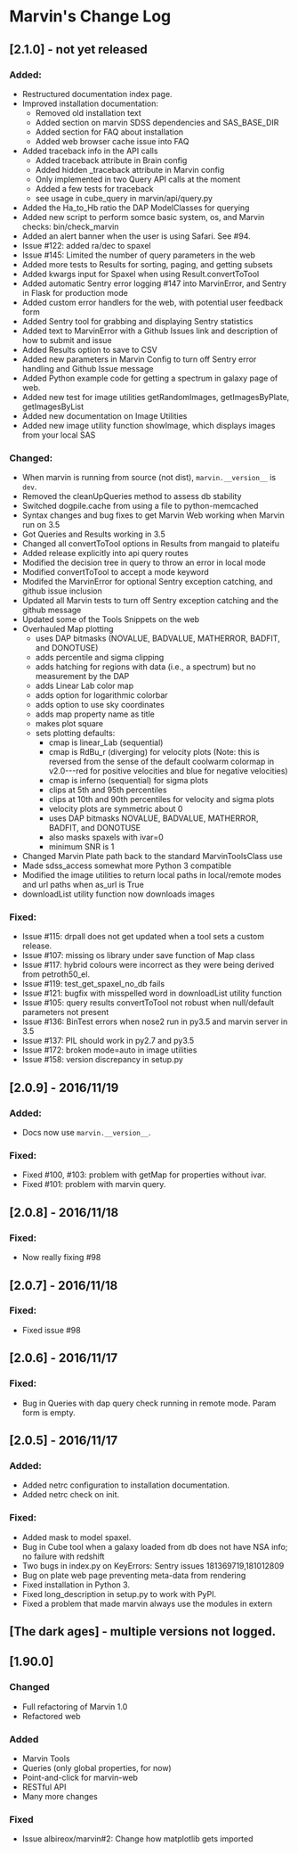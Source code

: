 # Marvin's Change Log

## [2.1.0] - not yet released
### Added:
- Restructured documentation index page.
- Improved installation documentation:
    - Removed old installation text
    - Added section on marvin SDSS dependencies and SAS_BASE_DIR
    - Added section for FAQ about installation
    - Added web browser cache issue into FAQ
- Added traceback info in the API calls
    - Added traceback attribute in Brain config
    - Added hidden _traceback attribute in Marvin config
    - Only implemented in two Query API calls at the moment
    - Added a few tests for traceback
    - see usage in cube_query in marvin/api/query.py
- Added the Ha_to_Hb ratio the DAP ModelClasses for querying
- Added new script to perform somce basic system, os, and Marvin checks: bin/check_marvin
- Added an alert banner when the user is using Safari. See #94.
- Issue #122: added ra/dec to spaxel
- Issue #145: Limited the number of query parameters in the web
- Added more tests to Results for sorting, paging, and getting subsets
- Added kwargs input for Spaxel when using Result.convertToTool
- Added automatic Sentry error logging #147 into MarvinError, and Sentry in Flask for production mode
- Added custom error handlers for the web, with potential user feedback form
- Added Sentry tool for grabbing and displaying Sentry statistics
- Added text to MarvinError with a Github Issues link and description of how to submit and issue
- Added Results option to save to CSV
- Added new parameters in Marvin Config to turn off Sentry error handling and Github Issue message
- Added Python example code for getting a spectrum in galaxy page of web.
- Added new test for image utilities getRandomImages, getImagesByPlate, getImagesByList
- Added new documentation on Image Utilities
- Added new image utility function showImage, which displays images from your local SAS

### Changed:
- When marvin is running from source (not dist), `marvin.__version__` is `dev`.
- Removed the cleanUpQueries method to assess db stability
- Switched dogpile.cache from using a file to python-memcached
- Syntax changes and bug fixes to get Marvin Web working when Marvin run on 3.5
- Got Queries and Results working in 3.5
- Changed all convertToTool options in Results from mangaid to plateifu
- Added release explicitly into api query routes
- Modified the decision tree in query to throw an error in local mode
- Modified convertToTool to accept a mode keyword
- Modifed the MarvinError for optional Sentry exception catching, and github issue inclusion
- Updated all Marvin tests to turn off Sentry exception catching and the github message
- Updated some of the Tools Snippets on the web
- Overhauled Map plotting
    - uses DAP bitmasks (NOVALUE, BADVALUE, MATHERROR, BADFIT, and DONOTUSE)
    - adds percentile and sigma clipping
    - adds hatching for regions with data (i.e., a spectrum) but no measurement by the DAP
    - adds Linear Lab color map
    - adds option for logarithmic colorbar
    - adds option to use sky coordinates
    - adds map property name as title
    - makes plot square
    - sets plotting defaults:
        - cmap is linear_Lab (sequential)
        - cmap is RdBu_r (diverging) for velocity plots (Note: this is reversed from the sense of the default coolwarm    colormap in v2.0---red for positive velocities and blue for negative velocities)
        - cmap is inferno (sequential) for sigma plots
        - clips at 5th and 95th percentiles
        - clips at 10th and 90th percentiles for velocity and sigma plots
        - velocity plots are symmetric about 0
        - uses DAP bitmasks NOVALUE, BADVALUE, MATHERROR, BADFIT, and DONOTUSE
        - also masks spaxels with ivar=0
        - minimum SNR is 1
- Changed Marvin Plate path back to the standard MarvinToolsClass use
- Made sdss_access somewhat more Python 3 compatible
- Modified the image utilities to return local paths in local/remote modes and url paths when as_url is True
- downloadList utility function now downloads images

### Fixed:
- Issue #115: drpall does not get updated when a tool sets a custom release.
- Issue #107: missing os library under save function of Map class
- Issue #117: hybrid colours were incorrect as they were being derived from petroth50_el.
- Issue #119: test_get_spaxel_no_db fails
- Issue #121: bugfix with misspelled word in downloadList utility function
- Issue #105: query results convertToTool not robust when null/default parameters not present
- Issue #136: BinTest errors when nose2 run in py3.5 and marvin server in 3.5
- Issue #137: PIL should work in py2.7 and py3.5
- Issue #172: broken mode=auto in image utilities
- Issue #158: version discrepancy in setup.py

## [2.0.9] - 2016/11/19
### Added:
- Docs now use `marvin.__version__`.

### Fixed:
- Fixed #100, #103: problem with getMap for properties without ivar.
- Fixed #101: problem with marvin query.


## [2.0.8] - 2016/11/18
### Fixed:
- Now really fixing #98


## [2.0.7] - 2016/11/18
### Fixed:
- Fixed issue #98


## [2.0.6] - 2016/11/17
### Fixed:
- Bug in Queries with dap query check running in remote mode.  Param form is empty.


## [2.0.5] - 2016/11/17
### Added:
- Added netrc configuration to installation documentation.
- Added netrc check on init.

### Fixed:
- Added mask to model spaxel.
- Bug in Cube tool when a galaxy loaded from db does not have NSA info; no failure with redshift
- Two bugs in index.py on KeyErrors: Sentry issues 181369719,181012809
- Bug on plate web page preventing meta-data from rendering
- Fixed installation in Python 3.
- Fixed long_description in setup.py to work with PyPI.
- Fixed a problem that made marvin always use the modules in extern


## [The dark ages] - multiple versions not logged.


## [1.90.0]
### Changed
- Full refactoring of Marvin 1.0
- Refactored web

### Added
- Marvin Tools
- Queries (only global properties, for now)
- Point-and-click for marvin-web
- RESTful API
- Many more changes

### Fixed
- Issue albireox/marvin#2: Change how matplotlib gets imported
